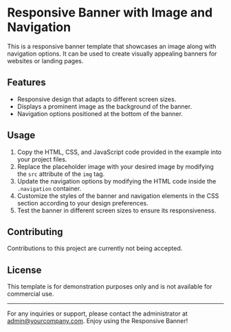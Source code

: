 # Responsive Banner with Image and Navigation

This is a responsive banner template that showcases an image along with navigation options. It can be used to create visually appealing banners for websites or landing pages.

## Features

- Responsive design that adapts to different screen sizes.
- Displays a prominent image as the background of the banner.
- Navigation options positioned at the bottom of the banner.

## Usage

1. Copy the HTML, CSS, and JavaScript code provided in the example into your project files.
2. Replace the placeholder image with your desired image by modifying the `src` attribute of the `img` tag.
3. Update the navigation options by modifying the HTML code inside the `.navigation` container.
4. Customize the styles of the banner and navigation elements in the CSS section according to your design preferences.
5. Test the banner in different screen sizes to ensure its responsiveness.

## Contributing

Contributions to this project are currently not being accepted.

## License

This template is for demonstration purposes only and is not available for commercial use.

---

For any inquiries or support, please contact the administrator at admin@yourcompany.com. Enjoy using the Responsive Banner!
